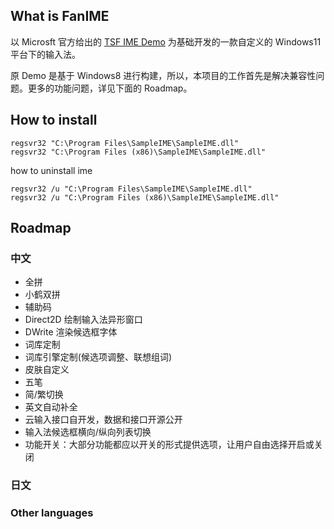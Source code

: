 ## What is FanIME

以 Microsft 官方给出的 [TSF IME Demo](https://github.com/microsoft/Windows-classic-samples/tree/main/Samples/IME/cpp/SampleIME) 为基础开发的一款自定义的 Windows11 平台下的输入法。

原 Demo 是基于 Windows8 进行构建，所以，本项目的工作首先是解决兼容性问题。更多的功能问题，详见下面的 Roadmap。

## How to install

```
regsvr32 "C:\Program Files\SampleIME\SampleIME.dll"
regsvr32 "C:\Program Files (x86)\SampleIME\SampleIME.dll"
```

how to uninstall ime

```shell
regsvr32 /u "C:\Program Files\SampleIME\SampleIME.dll"
regsvr32 /u "C:\Program Files (x86)\SampleIME\SampleIME.dll"
```

## Roadmap

### 中文

- 全拼
- 小鹤双拼
- 辅助码
- Direct2D 绘制输入法异形窗口
- DWrite 渲染候选框字体
- 词库定制
- 词库引擎定制(候选项调整、联想组词)
- 皮肤自定义
- 五笔
- 简/繁切换
- 英文自动补全
- 云输入接口自开发，数据和接口开源公开
- 输入法候选框横向/纵向列表切换
- 功能开关：大部分功能都应以开关的形式提供选项，让用户自由选择开启或关闭


### 日文

### Other languages


